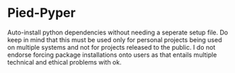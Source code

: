 # Pied-Pyper
Auto-install python dependencies without needing a seperate setup file. 
Do keep in mind that this must be used only for personal projects being used on multiple systems and not for projects released to the public. I do not endorse forcing package installations onto users as that entails multiple technical and ethical problems with ok.

